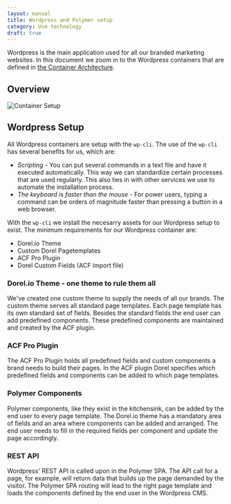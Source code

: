 ```yaml
---
layout: manual
title: Wordpress and Polymer setup
category: Use technology
draft: true
---
```


Wordpress is the main application used for all our branded marketing websites. In this document we zoom in to the Wordpress containers that are defined in [the Container Architecture](./container-architecture.html).

## Overview

![Container Setup](/assets/img/wp-polymer-theme-template-setup.png "Wordpress and Polymer Setup")

## Wordpress Setup

All Wordpress containers are setup with the <code>wp-cli</code>. The use of the <code>wp-cli</code> has several benefits for us, which are:

- *Scripting* - You can put several commands in a text file and have it executed automatically. This way we can standardize certain processes that are used regularly. This also ties in with other services we use to automate the installation process.
- *The keyboard is faster than the mouse* - For power users, typing a command can be orders of magnitude faster than pressing a button in a web browser.

With the <code>wp-cli</code> we install the necesarry assets for our Wordpress setup to exist. The minimum requirements for our Wordpress container are:

- Dorel.io Theme
- Custom Dorel Pagetemplates
- ACF Pro Plugin
- Dorel Custom Fields (ACF import file)

### Dorel.io Theme - one theme to rule them all

We've created one custom theme to supply the needs of all our brands. The custom theme serves all standard page templates. Each page template has its own standard set of fields. Besides the standard fields the end user can add predefined components. These predefined components are maintained and created by the ACF plugin.

### ACF Pro Plugin

The ACF Pro Plugin holds all predefined fields and custom components a brand needs to build their pages. In the ACF plugin Dorel specifies which predefined fields and components can be added to which page templates. 

### Polymer Components

Polymer components, like they exist in the kitchensink, can be added by the end user to every page template. The Dorel.io theme has a mandatory area of fields and an area where components can be added and arranged. The end user needs to fill in the required fields per component and update the page accordingly.

### REST API

Wordpress' REST API is called upon in the Polymer SPA. The API call for a page, for example, will return data that builds up the page demanded by the visitor. The Polymer SPA routing will lead to the right page template and loads the components defined by the end user in the Wordpress CMS.


